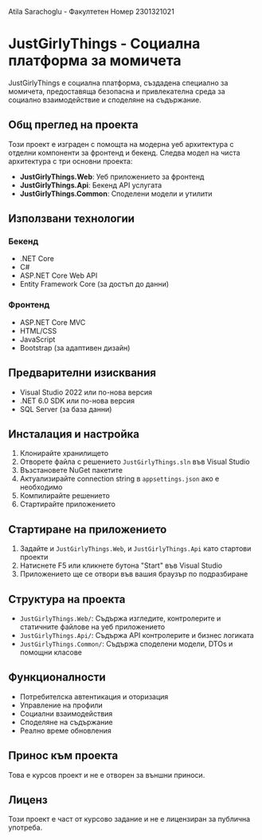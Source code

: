 Atila Sarachoglu - Факултетен Номер 2301321021

# JustGirlyThings - Социална платформа за момичета

JustGirlyThings е социална платформа, създадена специално за момичета, предоставяща безопасна и привлекателна среда за социално взаимодействие и споделяне на съдържание.

## Общ преглед на проекта

Този проект е изграден с помощта на модерна уеб архитектура с отделни компоненти за фронтенд и бекенд. Следва модел на чиста архитектура с три основни проекта:

- **JustGirlyThings.Web**: Уеб приложението за фронтенд
- **JustGirlyThings.Api**: Бекенд API услугата
- **JustGirlyThings.Common**: Споделени модели и утилити

## Използвани технологии

### Бекенд

- .NET Core
- C#
- ASP.NET Core Web API
- Entity Framework Core (за достъп до данни)

### Фронтенд

- ASP.NET Core MVC
- HTML/CSS
- JavaScript
- Bootstrap (за адаптивен дизайн)

## Предварителни изисквания

- Visual Studio 2022 или по-нова версия
- .NET 6.0 SDK или по-нова версия
- SQL Server (за база данни)

## Инсталация и настройка

1. Клонирайте хранилището
2. Отворете файла с решението `JustGirlyThings.sln` във Visual Studio
3. Възстановете NuGet пакетите
4. Актуализирайте connection string в `appsettings.json` ако е необходимо
5. Компилирайте решението
6. Стартирайте приложението

## Стартиране на приложението

1. Задайте и `JustGirlyThings.Web`, и `JustGirlyThings.Api` като стартови проекти
2. Натиснете F5 или кликнете бутона "Start" във Visual Studio
3. Приложението ще се отвори във вашия браузър по подразбиране

## Структура на проекта

- `JustGirlyThings.Web/`: Съдържа изгледите, контролерите и статичните файлове на уеб приложението
- `JustGirlyThings.Api/`: Съдържа API контролерите и бизнес логиката
- `JustGirlyThings.Common/`: Съдържа споделени модели, DTOs и помощни класове

## Функционалности

- Потребителска автентикация и оторизация
- Управление на профили
- Социални взаимодействия
- Споделяне на съдържание
- Реално време обновления

## Принос към проекта

Това е курсов проект и не е отворен за външни приноси.

## Лиценз

Този проект е част от курсово задание и не е лицензиран за публична употреба.
